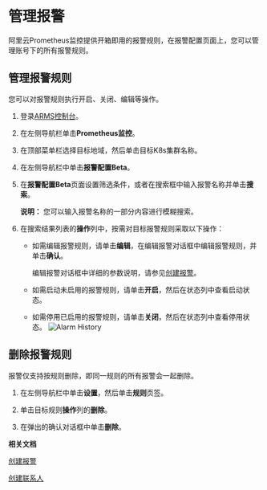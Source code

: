 # 管理报警

阿里云Prometheus监控提供开箱即用的报警规则，在报警配置页面上，您可以管理账号下的所有报警规则。

## 管理报警规则

您可以对报警规则执行开启、关闭、编辑等操作。

1.  登录[ARMS控制台](https://arms.console.aliyun.com/#/home)。

2.  在左侧导航栏单击**Prometheus监控**。

3.  在顶部菜单栏选择目标地域，然后单击目标K8s集群名称。

4.  在左侧导航栏中单击**报警配置Beta**。

5.  在**报警配置Beta**页面设置筛选条件，或者在搜索框中输入报警名称并单击**搜索**。

    **说明：** 您可以输入报警名称的一部分内容进行模糊搜索。

6.  在搜索结果列表的**操作**列中，按需对目标报警规则采取以下操作：

    -   如需编辑报警规则，请单击**编辑**，在编辑报警对话框中编辑报警规则，并单击**确认**。

        编辑报警对话框中详细的参数说明，请参见[创建报警]()。

    -   如需启动未启用的报警规则，请单击**开启**，然后在状态列中查看启动状态。
    -   如需停用已启用的报警规则，请单击**关闭**，然后在状态列中查看停用状态。
    ![Alarm History](https://static-aliyun-doc.oss-accelerate.aliyuncs.com/assets/img/zh-CN/7143855061/p43290.png)


## 删除报警规则

报警仅支持按规则删除，即同一规则的所有报警会一起删除。

1.  在左侧导航栏中单击**设置**，然后单击**规则**页签。

2.  单击目标规则**操作**列的**删除**。

3.  在弹出的确认对话框中单击**删除**。


**相关文档**  


[创建报警]()

[创建联系人](/cn.zh-CN/大盘和报警（旧版）/创建联系人.md)

